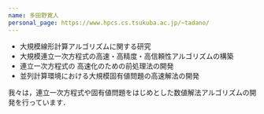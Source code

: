 ```yaml
---
name: 多田野寛人
personal_page: https://www.hpcs.cs.tsukuba.ac.jp/~tadano/
---
```


- 大規模線形計算アルゴリズムに関する研究
- 大規模連立一次方程式の高速・高精度・高信頼性アルゴリズムの構築
- 連立一次方程式の 高速化のための前処理法の開発
- 並列計算環境における大規模固有値問題の高速解法の開発

我々は，連立一次方程式や固有値問題をはじめとした数値解法アルゴリズムの開発を行っています．
